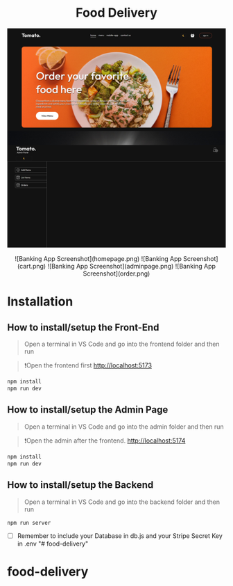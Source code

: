 
<h1 align="center">Food Delivery</h1>
  
  
  <p align="center">
    

    
  </p>


![Picture](https://raw.githubusercontent.com/fr0st-iwnl/assets/main/thumbnails/tomato.png)


<p align="center">
    ![Banking App Screenshot](homepage.png)
    ![Banking App Screenshot](cart.png)
    ![Banking App Screenshot](adminpage.png)
    ![Banking App Screenshot](order.png)
</p>

# Installation

<h2>How to install/setup the Front-End</h2>

> Open a terminal in VS Code and go into the frontend folder and then run

>❗Open the frontend first [http://localhost:5173](http://localhost:5173)


```
npm install
npm run dev
```


<h2>How to install/setup the Admin Page</h2>

> Open a terminal in VS Code and go into the admin folder and then run

>❗Open the admin after the frontend. [http://localhost:5174](http://localhost:5174)

```
npm install
npm run dev
```
   
<h2>How to install/setup the Backend</h2>

> Open a terminal in VS Code and go into the backend folder and then run

```
npm run server
```

- [ ] Remember to include your Database in db.js and your Stripe Secret Key in .env
"# food-delivery" 
# food-delivery
